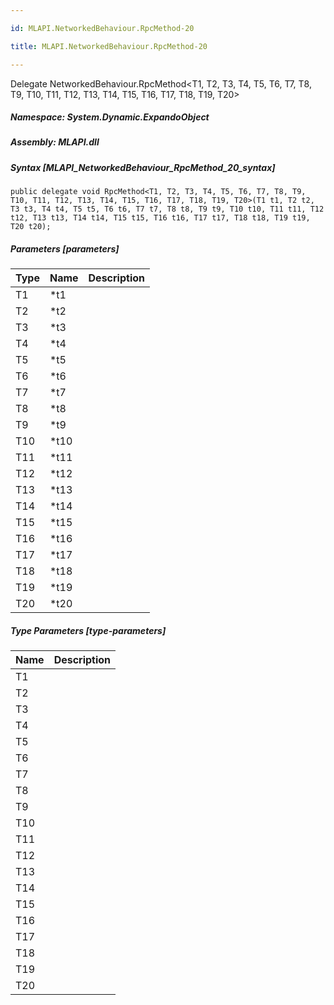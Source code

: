 ```yaml
---

id: MLAPI.NetworkedBehaviour.RpcMethod-20

title: MLAPI.NetworkedBehaviour.RpcMethod-20

---
```


Delegate NetworkedBehaviour.RpcMethod\<T1, T2, T3, T4, T5, T6, T7, T8, T9, T10, T11, T12, T13, T14, T15, T16, T17, T18, T19, T20\>

<div class="markdown level0 summary" markdown="1">

</div>

<div class="markdown level0 conceptual" markdown="1">

</div>

##### **Namespace**: System.Dynamic.ExpandoObject

##### **Assembly**: MLAPI.dll

##### Syntax [MLAPI_NetworkedBehaviour_RpcMethod_20_syntax]

    public delegate void RpcMethod<T1, T2, T3, T4, T5, T6, T7, T8, T9, T10, T11, T12, T13, T14, T15, T16, T17, T18, T19, T20>(T1 t1, T2 t2, T3 t3, T4 t4, T5 t5, T6 t6, T7 t7, T8 t8, T9 t9, T10 t10, T11 t11, T12 t12, T13 t13, T14 t14, T15 t15, T16 t16, T17 t17, T18 t18, T19 t19, T20 t20);

##### Parameters [parameters]

| Type | Name  | Description |
|------|-------|-------------|
| T1   | \*t1  |             |
| T2   | \*t2  |             |
| T3   | \*t3  |             |
| T4   | \*t4  |             |
| T5   | \*t5  |             |
| T6   | \*t6  |             |
| T7   | \*t7  |             |
| T8   | \*t8  |             |
| T9   | \*t9  |             |
| T10  | \*t10 |             |
| T11  | \*t11 |             |
| T12  | \*t12 |             |
| T13  | \*t13 |             |
| T14  | \*t14 |             |
| T15  | \*t15 |             |
| T16  | \*t16 |             |
| T17  | \*t17 |             |
| T18  | \*t18 |             |
| T19  | \*t19 |             |
| T20  | \*t20 |             |

##### Type Parameters [type-parameters]

| Name | Description |
|------|-------------|
| T1   |             |
| T2   |             |
| T3   |             |
| T4   |             |
| T5   |             |
| T6   |             |
| T7   |             |
| T8   |             |
| T9   |             |
| T10  |             |
| T11  |             |
| T12  |             |
| T13  |             |
| T14  |             |
| T15  |             |
| T16  |             |
| T17  |             |
| T18  |             |
| T19  |             |
| T20  |             |
